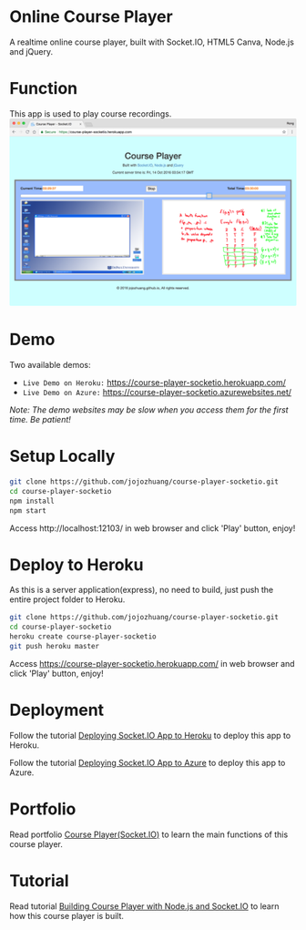 # Online Course Player
A realtime online course player, built with Socket.IO, HTML5 Canva, Node.js and jQuery.

# Function
This app is used to play course recordings.
![image](/public/player.png)

# Demo
Two available demos:
* `Live Demo on Heroku:` <a href="https://course-player-socketio.herokuapp.com/" target="\_blank">https://course-player-socketio.herokuapp.com/</a>
* `Live Demo on Azure:` <a href="https://course-player-socketio.azurewebsites.net/" target="\_blank">https://course-player-socketio.azurewebsites.net/</a>

*Note: The demo websites may be slow when you access them for the first time. Be patient!*

# Setup Locally
```bash
git clone https://github.com/jojozhuang/course-player-socketio.git
cd course-player-socketio
npm install
npm start
```
Access http://localhost:12103/ in web browser and click 'Play' button, enjoy!

# Deploy to Heroku
As this is a server application(express), no need to build, just push the entire project folder to Heroku.
```bash
git clone https://github.com/jojozhuang/course-player-socketio.git
cd course-player-socketio
heroku create course-player-socketio
git push heroku master
```
Access https://course-player-socketio.herokuapp.com/ in web browser and click 'Play' button, enjoy!

# Deployment
Follow the tutorial [Deploying Socket.IO App to Heroku](https://jojozhuang.github.io/tutorial/deploying-socketio-app-to-heroku) to deploy this app to Heroku.

Follow the tutorial [Deploying Socket.IO App to Azure](https://jojozhuang.github.io/tutorial/deploying-socketio-app-to-azure) to deploy this app to Azure.

# Portfolio
Read portfolio [Course Player(Socket.IO)](https://jojozhuang.github.io/project/course-player-socketio) to learn the main functions of this course player.

# Tutorial
Read tutorial [Building Course Player with Node.js and Socket.IO](https://jojozhuang.github.io/tutorial/building-course-player-with-nodejs-and-socketio) to learn how this course player is built.

